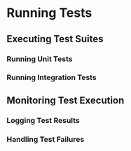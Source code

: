 # Running Tests

## Executing Test Suites

### Running Unit Tests

### Running Integration Tests

## Monitoring Test Execution

### Logging Test Results

### Handling Test Failures